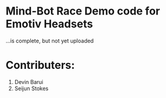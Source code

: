 # Mind-Bot Race Demo code for Emotiv Headsets 

...is complete, but not yet uploaded

# Contributers:

1. Devin Barui
2. Seijun Stokes

